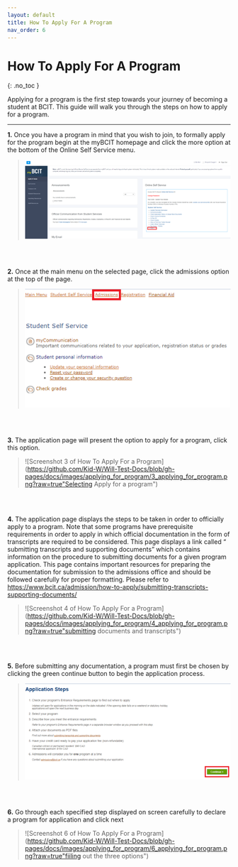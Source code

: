 ```yaml
---
layout: default
title: How To Apply For A Program
nav_order: 6
---
```


# How To Apply For A Program
{: .no_toc }

Applying for a program is the first step towards your journey of becoming a student at BCIT. This guide will walk you through the steps on how to apply for a program.

---

**1.** Once you have a program in mind that you wish to join, to formally apply for the program begin at the myBCIT homepage and click the more option at the bottom of the Online Self Service menu.

>![Screenshot 1 of How To Apply For a Program](https://github.com/Kid-W/Will-Test-Docs/blob/gh-pages/docs/images/applying_for_program/1_applying_for_program.png?raw=true "screenshot of homepage")
<br>

<br>

**2.** Once at the main menu on the selected page, click the admissions option at the top of the page.

>![Screenshot 2 of How To Apply For a Program](https://github.com/Kid-W/Will-Test-Docs/blob/gh-pages/docs/images/applying_for_program/2_applying_for_program.png?raw=true "choosing Admissions option")
<br>

<br>

**3.** The application page will present the option to apply for a program, click this option.

>![Screenshot 3 of How To Apply For a Program](https://github.com/Kid-W/Will-Test-Docs/blob/gh-pages/docs/images/applying_for_program/3_applying_for_program.png?raw=true"Selecting Apply for a program")
<br>

<br>

**4.** The application page displays the steps to be taken in order to officially apply to a program.
Note that some programs have prerequisite requirements in order to apply in which official documentation in the form of transcripts are required to be considered. This page displays a link called “ submitting transcripts and supporting documents”  which contains information on the procedure to submitting documents for a given program application.
This page contains important resources for preparing the documentation for submission to the admissions office and should be followed carefully for proper formatting. Please refer to https://www.bcit.ca/admission/how-to-apply/submitting-transcripts-supporting-documents/

>![Screenshot 4 of How To Apply For a Program](https://github.com/Kid-W/Will-Test-Docs/blob/gh-pages/docs/images/applying_for_program/4_applying_for_program.png?raw=true"submitting documents and transcripts")
<br>

<br>

**5.** Before submitting any documentation, a program must first be chosen by clicking the green continue button to begin the application process.

>![Screenshot 5 of How To Apply For a Program](https://github.com/Kid-W/Will-Test-Docs/blob/gh-pages/docs/images/applying_for_program/5_applying_for_program.png?raw=true "selecting continue button")
<br>

<br>

**6.** Go through each specified step displayed on screen carefully to declare a program for application and click next
>![Screenshot 6 of How To Apply For a Program](https://github.com/Kid-W/Will-Test-Docs/blob/gh-pages/docs/images/applying_for_program/6_applying_for_program.png?raw=true"fiiling out the three options")
<br>